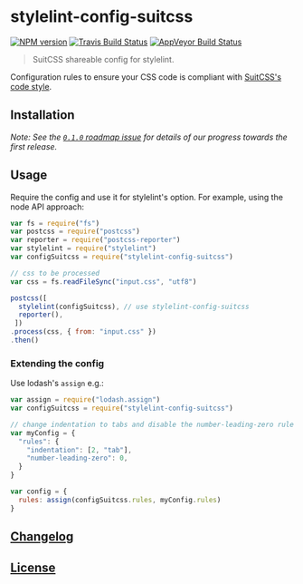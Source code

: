 # stylelint-config-suitcss
[![NPM version](http://img.shields.io/npm/v/stylelint-config-suitcss.svg)](https://www.npmjs.org/package/stylelint-config-suitcss) [![Travis Build Status](https://img.shields.io/travis/stylelint/stylelint-config-suitcss/master.svg?label=unix%20build)](https://travis-ci.org/stylelint/stylelint-config-suitcss) [![AppVeyor Build Status](https://img.shields.io/appveyor/ci/jeddy3/stylelint-config-suitcss/master.svg?label=windows%20build)](https://ci.appveyor.com/project/jeddy3/stylelint-config-suitcss)

> SuitCSS shareable config for stylelint.

Configuration rules to ensure your CSS code is compliant with [SuitCSS's code style](https://github.com/suitcss/suit/blob/master/doc/STYLE.md).

## Installation

*Note: See the [`0.1.0` roadmap issue](https://github.com/stylelint/stylelint/issues/15) for details of our progress towards the first release.*

## Usage

Require the config and use it for stylelint's option. For example, using the node API approach:

```js
var fs = require("fs")
var postcss = require("postcss")
var reporter = require("postcss-reporter")
var stylelint = require("stylelint")
var configSuitcss = require("stylelint-config-suitcss")

// css to be processed
var css = fs.readFileSync("input.css", "utf8")

postcss([
  stylelint(configSuitcss), // use stylelint-config-suitcss
  reporter(),
 ])
.process(css, { from: "input.css" })
.then()
```

### Extending the config

Use lodash's `assign` e.g.:

```js
var assign = require("lodash.assign")
var configSuitcss = require("stylelint-config-suitcss")

// change indentation to tabs and disable the number-leading-zero rule
var myConfig = {
  "rules": {
    "indentation": [2, "tab"],
    "number-leading-zero": 0,
  }
}

var config = {
  rules: assign(configSuitcss.rules, myConfig.rules)
}

```

## [Changelog](CHANGELOG.md)

## [License](LICENSE)

